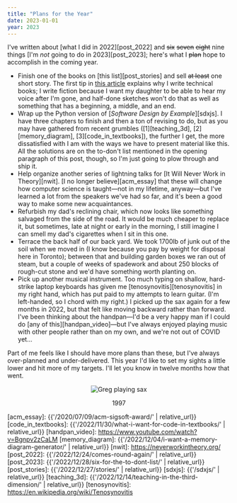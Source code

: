 ```yaml
---
title: "Plans for the Year"
date: 2023-01-01
year: 2023
---
```


I've written about [what I did in 2022][post_2022]
and <s>six</s> <s>seven</s> <s>eight</s> nine things [I'm *not* going to do in 2023][post_2023];
here's what I <s>plan</s> hope to accomplish in the coming year.

-   Finish one of the books on [this list][post_stories] and sell <s>at least</s> one short story.
    The first tip in [this article][11_techbook] explains why I write technical books;
    I write fiction because I want my daughter to be able to hear my voice after I'm gone,
    and half-done sketches won't do that as well as something that has
    a beginning, a middle, and an end.
-   Wrap up the Python version of [*Software Design by Example*][sdxjs].
    I have three chapters to finish and then a ton of revising to do,
    but as you may have gathered from recent grumbles ([1][teaching_3d], [2][memory_diagram], [3][code_in_textbooks]),
    the further I get,
    the more dissatisfied with I am with the ways we have to present material like this.
    All the solutions are on the to-don't list mentioned in the opening paragraph of this post, though,
    so I'm just going to plow through and ship it.
-   Help organize another series of lightning talks for [It Will Never Work in Theory][nwit].
    [I no longer believe][acm_essay] that these will change how computer science is taught—not in
    my lifetime, anyway—but I've learned a lot from the speakers we've had so far,
    and it's been a good way to make some new acquaintances.
-   Refurbish my dad's reclining chair,
    which now looks like something salvaged from the side of the road.
    It would be much cheaper to replace it,
    but sometimes,
    late at night or early in the morning,
    I still imagine I can smell my dad's cigarettes when I sit in this one.
-   Terrace the back half of our back yard.
    We took 1700lb of junk out of the soil when we moved in
    (I know because you pay by weight for disposal here in Toronto);
    between that and building garden boxes we ran out of steam,
    but a couple of weeks of spadework and about 250 blocks of rough-cut stone
    and we'd have something worth planting on.
-   Pick up another musical instrument.
    Too much typing on shallow, hard-strike laptop keyboards
    has given me [tenosynovitis][tenosynovitis] in my right hand,
    which has put paid to my attempts to learn guitar.
    (I'm left-handed, so I chord with my right.)
    I picked up the sax again for a few months in 2022,
    but that felt like moving backward rather than forward.
    I've been thinking about the handpan—I'd be a very happy man
    if I could do [any of this][handpan_video]—but
    I've always enjoyed playing music with other people rather than on my own,
    and we're not out of COVID yet…

Part of me feels like I should have more plans than these,
but I've always over-planned and under-delivered.
This year I'd like to set my sights a little lower
and hit more of my targets.
I'll let you know in twelve months how that went.

<div align="center">
  <img src="{{'/files/2023/greg-sax-first-performance.jpg' | relative_url}}" alt="Greg playing sax" />
  <p>1997</p>
</div>

[11_techbook]: https://github.com/gvwilson/11-techbook
[acm_essay]: {{'/2020/07/09/acm-sigsoft-award/' | relative_url}}
[code_in_textbooks]: {{'/2022/11/30/what-i-want-for-code-in-textbooks/' | relative_url}}
[handpan_video]: https://www.youtube.com/watch?v=Bgnpv2zCaLM
[memory_diagram]: {{'/2022/12/04/i-want-a-memory-diagram-generator/' | relative_url}}
[nwit]: https://neverworkintheory.org/
[post_2022]: {{'/2022/12/24/comes-round-again/' | relative_url}}
[post_2023]: {{'/2022/12/28/six-for-the-to-dont-list/' | relative_url}}
[post_stories]: {{'/2022/12/27/stories/' | relative_url}}
[sdxjs]: {{'/sdxjs/' | relative_url}}
[teaching_3d]: {{'/2022/12/14/teaching-in-the-third-dimension/' | relative_url}}
[tenosynovitis]: https://en.wikipedia.org/wiki/Tenosynovitis
